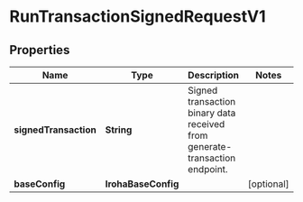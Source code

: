 

# RunTransactionSignedRequestV1


## Properties

| Name | Type | Description | Notes |
|------------ | ------------- | ------------- | -------------|
|**signedTransaction** | **String** | Signed transaction binary data received from generate-transaction endpoint. |  |
|**baseConfig** | **IrohaBaseConfig** |  |  [optional] |



